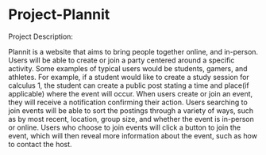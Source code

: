 # Project-Plannit


Project Description: 

Plannit is a website that aims to bring people together online, and in-person.
Users will be able to create or join a party centered around a specific activity. 
Some examples of typical users would be students, gamers, and athletes. 
For example, if a student would like to create a study session for calculus 1,
the student can create a public post stating a time and place(if applicable) where the event will occur. 
When users create or join an event, they will receive a notification confirming their action. 
Users searching to join events will be able to sort the postings through a variety of ways,
such as by most recent, location, group size, and whether the event is in-person or online.
Users who choose to join events will click a button to join the event, 
which will then reveal more information about the event, such as how to contact the host.




